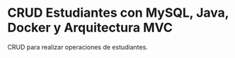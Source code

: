 # CRUD Estudiantes con MySQL, Java, Docker y Arquitectura MVC
CRUD para realizar operaciones de estudiantes.

